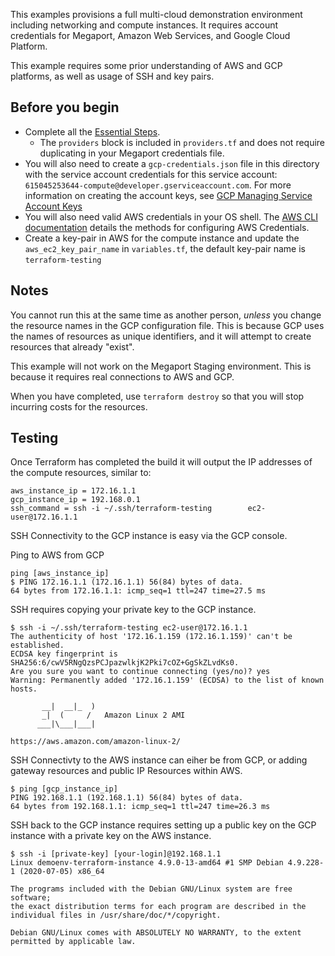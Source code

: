 This examples provisions a full multi-cloud demonstration environment including networking and compute instances. It 
requires account credentials for Megaport, Amazon Web Services, and Google Cloud Platform.

This example requires some prior understanding of AWS and GCP platforms, as well as usage of SSH and key pairs.  

## Before you begin
  * Complete all the [Essential Steps](https://github.com/megaport/terraform-provider-megaport/blob/main/docs/index.md#essentials).  
    - The `providers` block is included in `providers.tf` and does not require duplicating in your Megaport credentials file.
  * You will also need to create a `gcp-credentials.json` file in this directory with the 
    service account credentials for this service account: `615045253644-compute@developer.gserviceaccount.com`. 
    For more information on creating the account keys, see 
    [GCP Managing Service Account Keys](https://cloud.google.com/iam/docs/creating-managing-service-account-keys)  
  * You will also need valid AWS credentials in your OS shell. The 
    [AWS CLI documentation](https://docs.aws.amazon.com/cli/latest/userguide/cli-chap-configure.html) details 
    the methods for configuring AWS Credentials.  
  * Create a key-pair in AWS for the compute instance and update the `aws_ec2_key_pair_name` in `variables.tf`,
    the default key-pair name is `terraform-testing`

## Notes
You cannot run this at the same time as another person, *unless* you change the
resource names in the GCP configuration file. This is because GCP uses the names
of resources as unique identifiers, and it will attempt to create resources that
already "exist".  

This example will not work on the Megaport Staging environment. This is because it requires
real connections to AWS and GCP.

When you have completed, use `terraform destroy` so that you will stop incurring costs for the resources.

## Testing

Once Terraform has completed the build it will output the IP addresses of the compute resources, similar to:
```
aws_instance_ip = 172.16.1.1
gcp_instance_ip = 192.168.0.1
ssh_command = ssh -i ~/.ssh/terraform-testing        ec2-user@172.16.1.1

```

SSH Connectivity to the GCP instance is easy via the GCP console.

Ping to AWS from GCP
```
ping [aws_instance_ip]
$ PING 172.16.1.1 (172.16.1.1) 56(84) bytes of data.
64 bytes from 172.16.1.1: icmp_seq=1 ttl=247 time=27.5 ms
``` 

SSH requires copying your private key to the GCP instance.
```
$ ssh -i ~/.ssh/terraform-testing ec2-user@172.16.1.1
The authenticity of host '172.16.1.159 (172.16.1.159)' can't be established.
ECDSA key fingerprint is SHA256:6/cwV5RNgQzsPCJpazwlkjK2Pki7cOZ+GgSkZLvdKs0.
Are you sure you want to continue connecting (yes/no)? yes
Warning: Permanently added '172.16.1.159' (ECDSA) to the list of known hosts.

       __|  __|_  )
       _|  (     /   Amazon Linux 2 AMI
      ___|\___|___|

https://aws.amazon.com/amazon-linux-2/
```

SSH Connectivty to the AWS instance can eiher be from GCP, or adding gateway resources and public IP Resources
within AWS.

```
$ ping [gcp_instance_ip]
PING 192.168.1.1 (192.168.1.1) 56(84) bytes of data.
64 bytes from 192.168.1.1: icmp_seq=1 ttl=247 time=26.3 ms
```

SSH back to the GCP instance requires setting up a public key on the GCP instance with a private key on the
AWS instance.
```
$ ssh -i [private-key] [your-login]@192.168.1.1
Linux demoenv-terraform-instance 4.9.0-13-amd64 #1 SMP Debian 4.9.228-1 (2020-07-05) x86_64

The programs included with the Debian GNU/Linux system are free software;
the exact distribution terms for each program are described in the
individual files in /usr/share/doc/*/copyright.

Debian GNU/Linux comes with ABSOLUTELY NO WARRANTY, to the extent
permitted by applicable law.
```

